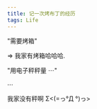 ```yaml
---
title: 记一次烤布丁的经历
tags: Life
---
```

"需要烤箱"
<!--more-->

=> 我家有烤箱哈哈哈.

"用电子秤秤量 $\cdots$"

$\cdots$

我家没有秤啊 Σ<(=っ°Д °)っ>
